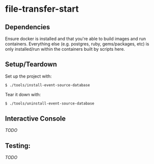 # file-transfer-start

## Dependencies

Ensure docker is installed and that you're able to build images and run containers.
Everything else (e.g. postgres, ruby, gems/packages, etc) is only installed/run within the containers built by scripts here.

## Setup/Teardown

Set up the project with:

```bash
$ ./tools/install-event-source-database
```

Tear it down with:

```bash
$ ./tools/uninstall-event-source-database
```

## Interactive Console

*TODO*

## Testing:

*TODO*